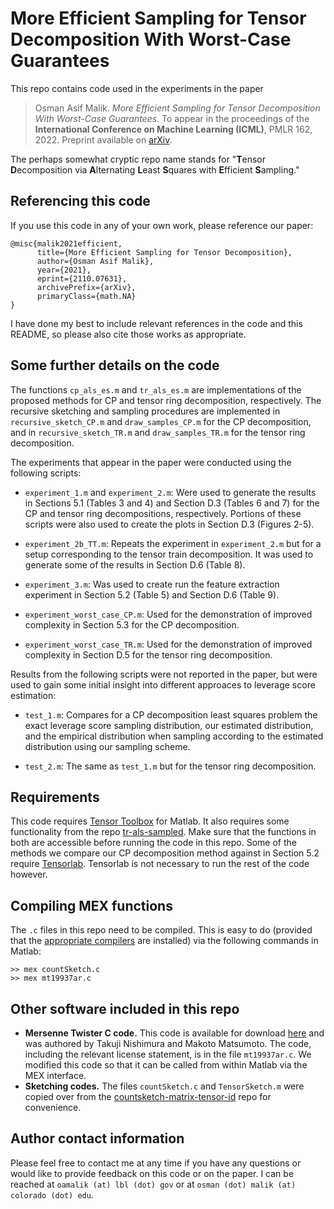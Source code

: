 # More Efficient Sampling for Tensor Decomposition With Worst-Case Guarantees

This repo contains code used in the experiments in the paper 
> Osman Asif Malik. *More Efficient Sampling for Tensor Decomposition With Worst-Case Guarantees*. To appear in the proceedings of the **International Conference on Machine Learning (ICML)**, PMLR 162, 2022. Preprint available on [arXiv](https://arxiv.org/abs/2110.07631).

The perhaps somewhat cryptic repo name stands for "**T**ensor **D**ecomposition via **A**lternating **L**east **S**quares with **E**fficient **S**ampling."


## Referencing this code

If you use this code in any of your own work, please reference our paper:

```
@misc{malik2021efficient,
      title={More Efficient Sampling for Tensor Decomposition}, 
      author={Osman Asif Malik},
      year={2021},
      eprint={2110.07631},
      archivePrefix={arXiv},
      primaryClass={math.NA}
}
```

I have done my best to include relevant references in the code and this README, so please also cite those works as appropriate.


## Some further details on the code

The functions `cp_als_es.m` and `tr_als_es.m` are implementations of the proposed methods for CP and tensor ring decomposition, respectively. 
The recursive sketching and sampling procedures are implemented in `recursive_sketch_CP.m` and `draw_samples_CP.m` for the CP decomposition, and in `recursive_sketch_TR.m` and `draw_samples_TR.m` for the tensor ring decomposition.

The experiments that appear in the paper were conducted using the following scripts:
- `experiment_1.m` and `experiment_2.m`: 
Were used to generate the results in Sections 5.1 (Tables 3 and 4) and Section D.3 (Tables 6 and 7) for the CP and tensor ring decompositions, respectively.
Portions of these scripts were also used to create the plots in Section D.3 (Figures 2-5).

- `experiment_2b_TT.m`: 
Repeats the experiment in `experiment_2.m` but for a setup corresponding to the tensor train decomposition.
It was used to generate some of the results in Section D.6 (Table 8).

- `experiment_3.m`: 
Was used to create run the feature extraction experiment in Section 5.2 (Table 5) and Section D.6 (Table 9).

- `experiment_worst_case_CP.m`: 
Used for the demonstration of improved complexity in Section 5.3 for the CP decomposition. 

- `experiment_worst_case_TR.m`: 
Used for the demonstration of improved complexity in Section D.5 for the tensor ring decomposition.

Results from the following scripts were not reported in the paper, but were used to gain some initial insight into different approaces to leverage score estimation:
- `test_1.m`:
Compares for a CP decomposition least squares problem the exact leverage score sampling distribution, our estimated distribution, and the empirical distribution when sampling according to the estimated distribution using our sampling scheme.

- `test_2.m`: The same as `test_1.m` but for the tensor ring decomposition.


## Requirements

This code requires [Tensor Toolbox](https://gitlab.com/tensors/tensor_toolbox) for Matlab. 
It also requires some functionality from the repo [tr-als-sampled](https://github.com/OsmanMalik/tr-als-sampled). 
Make sure that the functions in both are accessible before running the code in this repo.
Some of the methods we compare our CP decomposition method against in Section 5.2 require [Tensorlab](https://www.tensorlab.net/).
Tensorlab is not necessary to run the rest of the code however.

## Compiling MEX functions

The `.c` files in this repo need to be compiled. 
This is easy to do (provided that the [appropriate compilers](https://www.mathworks.com/help/matlab/matlab_external/choose-c-or-c-compilers.html) are installed) via the following commands in Matlab:
```
>> mex countSketch.c
>> mex mt19937ar.c
``` 


## Other software included in this repo

- **Mersenne Twister C code.** 
This code is available for download [here](http://www.math.sci.hiroshima-u.ac.jp/m-mat/MT/MT2002/emt19937ar.html) and was authored by Takuji Nishimura and Makoto Matsumoto. 
The code, including the relevant license statement, is in the file `mt19937ar.c`. 
We modified this code so that it can be called from within Matlab via the MEX interface. 
- **Sketching codes.**
The files `countSketch.c` and `TensorSketch.m` were copied over from the [countsketch-matrix-tensor-id](https://github.com/OsmanMalik/countsketch-matrix-tensor-id) repo for convenience.


## Author contact information

Please feel free to contact me at any time if you have any questions or would like to provide feedback on this code or on the paper. I can be reached at `oamalik (at) lbl (dot) gov` or at `osman (dot) malik (at) colorado (dot) edu`. 
